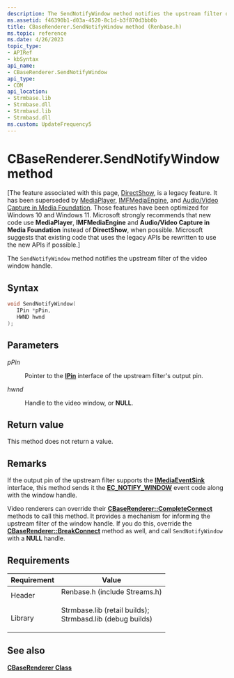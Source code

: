 ```yaml
---
description: The SendNotifyWindow method notifies the upstream filter of the video window handle.
ms.assetid: f46390b1-d03a-4520-8c1d-b3f870d3bb0b
title: CBaseRenderer.SendNotifyWindow method (Renbase.h)
ms.topic: reference
ms.date: 4/26/2023
topic_type: 
- APIRef
- kbSyntax
api_name: 
- CBaseRenderer.SendNotifyWindow
api_type: 
- COM
api_location: 
- Strmbase.lib
- Strmbase.dll
- Strmbasd.lib
- Strmbasd.dll
ms.custom: UpdateFrequency5
---
```


# CBaseRenderer.SendNotifyWindow method

\[The feature associated with this page, [DirectShow](/windows/win32/directshow/directshow), is a legacy feature. It has been superseded by [MediaPlayer](/uwp/api/Windows.Media.Playback.MediaPlayer), [IMFMediaEngine](/windows/win32/api/mfmediaengine/nn-mfmediaengine-imfmediaengine), and [Audio/Video Capture in Media Foundation](windows/win32/medfound/audio-video-capture-in-media-foundation). Those features have been optimized for Windows 10 and Windows 11. Microsoft strongly recommends that new code use **MediaPlayer**, **IMFMediaEngine** and **Audio/Video Capture in Media Foundation** instead of **DirectShow**, when possible. Microsoft suggests that existing code that uses the legacy APIs be rewritten to use the new APIs if possible.\]

The `SendNotifyWindow` method notifies the upstream filter of the video window handle.

## Syntax


```C++
void SendNotifyWindow(
   IPin *pPin,
   HWND hwnd
);
```



## Parameters

<dl> <dt>

*pPin* 
</dt> <dd>

Pointer to the [**IPin**](/windows/desktop/api/Strmif/nn-strmif-ipin) interface of the upstream filter's output pin.

</dd> <dt>

*hwnd* 
</dt> <dd>

Handle to the video window, or **NULL**.

</dd> </dl>

## Return value

This method does not return a value.

## Remarks

If the output pin of the upstream filter supports the [**IMediaEventSink**](/windows/desktop/api/Strmif/nn-strmif-imediaeventsink) interface, this method sends it the [**EC\_NOTIFY\_WINDOW**](ec-notify-window.md) event code along with the window handle.

Video renderers can override their [**CBaseRenderer::CompleteConnect**](cbaserenderer-completeconnect.md) methods to call this method. It provides a mechanism for informing the upstream filter of the window handle. If you do this, override the [**CBaseRenderer::BreakConnect**](cbaserenderer-breakconnect.md) method as well, and call `SendNotifyWindow` with a **NULL** handle.

## Requirements



| Requirement | Value |
|--------------------|--------------------------------------------------------------------------------------------------------------------------------------------------------------------------------------------|
| Header<br/>  | <dl> <dt>Renbase.h (include Streams.h)</dt> </dl>                                                                                   |
| Library<br/> | <dl> <dt>Strmbase.lib (retail builds); </dt> <dt>Strmbasd.lib (debug builds)</dt> </dl> |



## See also

<dl> <dt>

[**CBaseRenderer Class**](cbaserenderer.md)
</dt> </dl>

 

 




